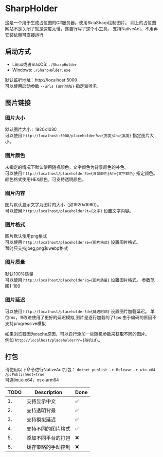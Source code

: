 # SharpHolder
这是一个用于生成占位图的C#服务器，使用SkiaSharp绘制图片。  网上的占位图网站不是关闭了就是速度太慢，遂自行写了这个小工具。  支持NativeAot，不用再安装依赖可直接运行

## 启动方式

- Linux或者macOS: `./SharpHolder`
- Windows: `./SharpHolder.exe`

默认监听地址：http://localhost:5000  
可以使用启动参数 `--urls {监听地址}` 指定监听IP。

## 图片链接

### 图片大小
默认图片大小：1920x1080  
可以使用 `http://localhost:5000/placeholder?w={宽度}&h={高度}` 指定图片大小。

### 图片颜色
未指定的情况下默认使用随机颜色，文字颜色为背景颜色的补色。  
可以使用 `http://localhost/placeholder?b={背景颜色}&f={文字颜色}` 指定颜色。
颜色格式使用HEX颜色，可支持透明颜色。

### 图片内容
图片默认显示文字为图片的大小（如1920x1080）。  
可以使用 `http://localhost/placeholder?t={文字}` 设置文字内容。

### 图片格式
图片默认使用png格式  
可以使用 `http://localhost/placeholder?e={图片格式}` 设置图片格式。  
暂时只支持jpeg,png和webp格式

### 图片质量
默认100%质量  
可以使用 `http://localhost/placeholder?q={图片质量}` 设置图片格式。
参数范围1-100

### 图片延迟
可以使用 `http://localhost/placeholder?d={延迟时间}` 设置图片加载延迟。
单位ms，!!!改进使用了更好的延迟模拟,图片是逐行加载的了!
ps:由于编码的原因不支持progressive模拟

如果浏览器因为cache原因，可以自行添加一些随机参数来获取不同的图片。  
例如 `http://localhost/placeholder?r={随机id}`。

## 打包
请使用以下命令进行NativeAot打包：
`dotnet publish -c Release -r win-x64 /p:PublishAot=true`  
可选linux-x64，osx-arm64

| TODO | Description            |  Done |
|------|------------------------|-------|
| 1.   | 支持显示中文             |  ✅   |
| 2.   | 支持透明背景             |  ✅   |
| 3.   | 支持模拟延迟             |  ✅   |
| 4.   | 支持不同的图片格式        |  ✅   |
| 5.   | 添加不同平台的打包        |  ❌   |
| 6.   | 缓存策略的手动控制        |  ❌   |

